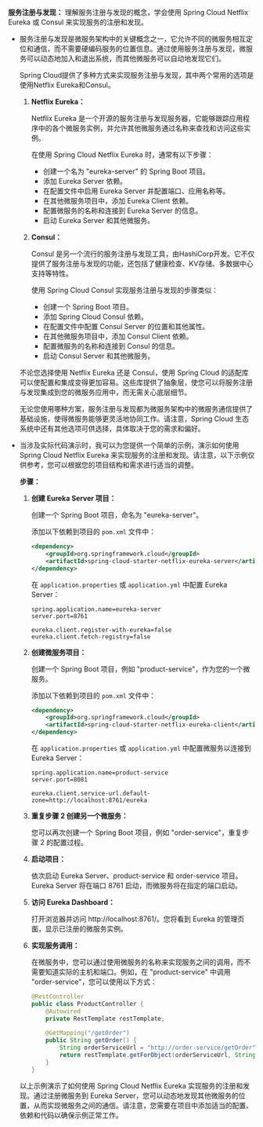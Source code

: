 **服务注册与发现：** 理解服务注册与发现的概念，学会使用 Spring Cloud Netflix Eureka 或 Consul 来实现服务的注册和发现。

- 服务注册与发现是微服务架构中的关键概念之一，它允许不同的微服务相互定位和通信，而不需要硬编码服务的位置信息。通过使用服务注册与发现，微服务可以动态地加入和退出系统，而其他微服务可以自动地发现它们。

  Spring Cloud提供了多种方式来实现服务注册与发现，其中两个常用的选项是使用Netflix Eureka和Consul。

  1. **Netflix Eureka：**
     
     Netflix Eureka 是一个开源的服务注册与发现服务器，它能够跟踪应用程序中的各个微服务实例，并允许其他微服务通过名称来查找和访问这些实例。

     在使用 Spring Cloud Netflix Eureka 时，通常有以下步骤：

     - 创建一个名为 "eureka-server" 的 Spring Boot 项目。
     - 添加 Eureka Server 依赖。
     - 在配置文件中启用 Eureka Server 并配置端口、应用名称等。
     - 在其他微服务项目中，添加 Eureka Client 依赖。
     - 配置微服务的名称和连接到 Eureka Server 的信息。
     - 启动 Eureka Server 和其他微服务。

  2. **Consul：**

     Consul 是另一个流行的服务注册与发现工具，由HashiCorp开发。它不仅提供了服务注册与发现的功能，还包括了健康检查、KV存储、多数据中心支持等特性。

     使用 Spring Cloud Consul 实现服务注册与发现的步骤类似：

     - 创建一个 Spring Boot 项目。
     - 添加 Spring Cloud Consul 依赖。
     - 在配置文件中配置 Consul Server 的位置和其他属性。
     - 在其他微服务项目中，添加 Consul Client 依赖。
     - 配置微服务的名称和连接到 Consul 的信息。
     - 启动 Consul Server 和其他微服务。

  不论您选择使用 Netflix Eureka 还是 Consul，使用 Spring Cloud 的适配库可以使配置和集成变得更加容易。这些库提供了抽象层，使您可以将服务注册与发现集成到您的微服务应用中，而无需关心底层细节。

  无论您使用哪种方案，服务注册与发现都为微服务架构中的微服务通信提供了基础设施，使得微服务能够更灵活地协同工作。请注意，Spring Cloud 生态系统中还有其他选项可供选择，具体取决于您的需求和偏好。

- 当涉及实际代码演示时，我可以为您提供一个简单的示例，演示如何使用 Spring Cloud Netflix Eureka 来实现服务的注册和发现。请注意，以下示例仅供参考，您可以根据您的项目结构和需求进行适当的调整。

  **步骤：**

  1. **创建 Eureka Server 项目：**

     创建一个 Spring Boot 项目，命名为 "eureka-server"。

     添加以下依赖到项目的 `pom.xml` 文件中：

     ```xml
     <dependency>
         <groupId>org.springframework.cloud</groupId>
         <artifactId>spring-cloud-starter-netflix-eureka-server</artifactId>
     </dependency>
     ```

     在 `application.properties` 或 `application.yml` 中配置 Eureka Server：

     ```properties
     spring.application.name=eureka-server
     server.port=8761
     
     eureka.client.register-with-eureka=false
     eureka.client.fetch-registry=false
     ```

  2. **创建微服务项目：**

     创建一个 Spring Boot 项目，例如 "product-service"，作为您的一个微服务。

     添加以下依赖到项目的 `pom.xml` 文件中：

     ```xml
     <dependency>
         <groupId>org.springframework.cloud</groupId>
         <artifactId>spring-cloud-starter-netflix-eureka-client</artifactId>
     </dependency>
     ```

     在 `application.properties` 或 `application.yml` 中配置微服务以连接到 Eureka Server：

     ```properties
     spring.application.name=product-service
     server.port=8081
     
     eureka.client.service-url.default-zone=http://localhost:8761/eureka
     ```

  3. **重复步骤 2 创建另一个微服务：**

     您可以再次创建一个 Spring Boot 项目，例如 "order-service"，重复步骤 2 的配置过程。

  4. **启动项目：**

     依次启动 Eureka Server、product-service 和 order-service 项目。Eureka Server 将在端口 8761 启动，而微服务将在指定的端口启动。

  5. **访问 Eureka Dashboard：**

     打开浏览器并访问 http://localhost:8761/。您将看到 Eureka 的管理页面，显示已注册的微服务实例。

  6. **实现服务调用：**

     在微服务中，您可以通过使用微服务的名称来实现服务之间的调用，而不需要知道实际的主机和端口。例如，在 "product-service" 中调用 "order-service"，您可以使用以下方式：

     ```java
     @RestController
     public class ProductController {
         @Autowired
         private RestTemplate restTemplate;
         
         @GetMapping("/getOrder")
         public String getOrder() {
             String orderServiceUrl = "http://order-service/getOrder";
             return restTemplate.getForObject(orderServiceUrl, String.class);
         }
     }
     ```

  以上示例演示了如何使用 Spring Cloud Netflix Eureka 实现服务的注册和发现。通过注册微服务到 Eureka Server，您可以动态地发现其他微服务的位置，从而实现微服务之间的通信。请注意，您需要在项目中添加适当的配置、依赖和代码以确保示例正常工作。